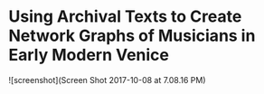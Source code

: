# Using Archival Texts to Create Network Graphs of Musicians in Early Modern Venice
![screenshot](Screen Shot 2017-10-08 at 7.08.16 PM)
